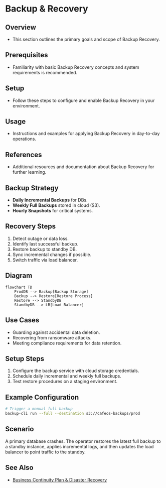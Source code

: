 # Backup & Recovery

## Overview
- This section outlines the primary goals and scope of Backup Recovery.

## Prerequisites
- Familiarity with basic Backup Recovery concepts and system requirements is recommended.

## Setup
- Follow these steps to configure and enable Backup Recovery in your environment.

## Usage
- Instructions and examples for applying Backup Recovery in day-to-day operations.

## References
- Additional resources and documentation about Backup Recovery for further learning.


## Backup Strategy
- **Daily Incremental Backups** for DBs.
- **Weekly Full Backups** stored in cloud (S3).
- **Hourly Snapshots** for critical systems.

## Recovery Steps
1. Detect outage or data loss.
2. Identify last successful backup.
3. Restore backup to standby DB.
4. Sync incremental changes if possible.
5. Switch traffic via load balancer.

## Diagram
```mermaid
flowchart TD
    ProdDB --> Backup[Backup Storage]
    Backup --> Restore[Restore Process]
    Restore --> StandbyDB
    StandbyDB --> LB[Load Balancer]
```

## Use Cases
- Guarding against accidental data deletion.
- Recovering from ransomware attacks.
- Meeting compliance requirements for data retention.

## Setup Steps
1. Configure the backup service with cloud storage credentials.
2. Schedule daily incremental and weekly full backups.
3. Test restore procedures on a staging environment.

## Example Configuration
```bash
# Trigger a manual full backup
backup-cli run --full --destination s3://cafeos-backups/prod
```

## Scenario
A primary database crashes. The operator restores the latest full backup to a standby instance, applies incremental logs, and then updates the load balancer to point traffic to the standby.

## See Also
- [Business Continuity Plan & Disaster Recovery](BCP_DR.md)
